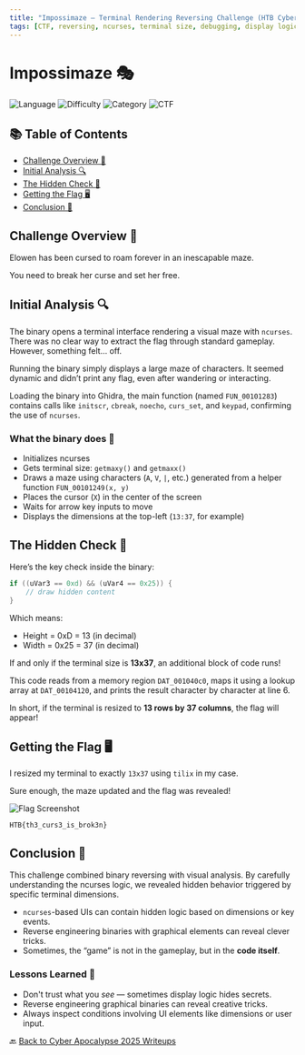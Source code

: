```yaml
---
title: "Impossimaze – Terminal Rendering Reversing Challenge (HTB Cyber Apocalypse 2025)"
tags: [CTF, reversing, ncurses, terminal size, debugging, display logic]
---
```


# Impossimaze 🎭

![Language](https://img.shields.io/badge/language-Reversing-green.svg)
![Difficulty](https://img.shields.io/badge/difficulty-Easy-blue.svg)
![Category](https://img.shields.io/badge/category-Reversing-purple.svg)
![CTF](https://img.shields.io/badge/Event-HTB%20Cyber%20Apocalypse%202025-purple)

## 📚 Table of Contents

- [Challenge Overview 🧠](#challenge-overview-)
- [Initial Analysis 🔍](#initial-analysis-)
- [The Hidden Check 🧩](#the-hidden-check-)
- [Getting the Flag 🖥️](#getting-the-flag-)
- [Conclusion 🧾](#conclusion-)

## Challenge Overview 🧠

Elowen has been cursed to roam forever in an inescapable maze. 

You need to break her curse and set her free.

## Initial Analysis 🔍

The binary opens a terminal interface rendering a visual maze with `ncurses`. There was no clear way to extract the flag through standard gameplay. However, something felt... off.

Running the binary simply displays a large maze of characters. It seemed dynamic and didn’t print any flag, even after wandering or interacting.

Loading the binary into Ghidra, the main function (named `FUN_00101283`) contains calls like `initscr`, `cbreak`, `noecho`, `curs_set`, and `keypad`, confirming the use of `ncurses`.

### What the binary does 🧱

- Initializes ncurses
- Gets terminal size: `getmaxy()` and `getmaxx()`
- Draws a maze using characters (`A`, `V`, `|`, etc.) generated from a helper function `FUN_00101249(x, y)`
- Places the cursor (`X`) in the center of the screen
- Waits for arrow key inputs to move
- Displays the dimensions at the top-left (`13:37`, for example)

## The Hidden Check 🧩

Here’s the key check inside the binary:

```c
if ((uVar3 == 0xd) && (uVar4 == 0x25)) {
    // draw hidden content
}
```

Which means:
- Height = 0xD = 13 (in decimal)
- Width  = 0x25 = 37 (in decimal)

If and only if the terminal size is **13x37**, an additional block of code runs!

This code reads from a memory region `DAT_001040c0`, maps it using a lookup array at `DAT_00104120`, and prints the result character by character at line 6.

In short, if the terminal is resized to **13 rows by 37 columns**, the flag will appear!

## Getting the Flag 🖥️

I resized my terminal to exactly `13x37` using `tilix` in my case. 

Sure enough, the maze updated and the flag was revealed!

![Flag Screenshot](https://github.com/user-attachments/assets/2bfdff47-1d74-4bb7-a402-419c09d71105)

```
HTB{th3_curs3_is_brok3n}
```

## Conclusion 🧾

This challenge combined binary reversing with visual analysis. By carefully understanding the ncurses logic, we revealed hidden behavior triggered by specific terminal dimensions.

- `ncurses`-based UIs can contain hidden logic based on dimensions or key events.
- Reverse engineering binaries with graphical elements can reveal clever tricks.
- Sometimes, the “game” is not in the gameplay, but in the **code itself**.

### Lessons Learned 📘

- Don't trust what you *see* — sometimes display logic hides secrets.
- Reverse engineering graphical binaries can reveal creative tricks.
- Always inspect conditions involving UI elements like dimensions or user input.

🔙 [Back to Cyber Apocalypse 2025 Writeups](../../)

